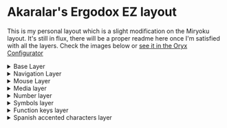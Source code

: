 # Akaralar's Ergodox EZ layout

This is my personal layout which is a slight modification on the Miryoku 
layout. It's still in flux, there will be a proper readme here once I'm
satisfied with all the layers. Check the images below or [see it in the Oryx Configurator](https://configure.zsa.io/ergodox-ez/layouts/yBAgx/latest/0)  

<details><summary>Base Layer</summary>

<img src="https://i.imgur.com/mtnrKAw.png">

</details>

<details><summary>Navigation Layer</summary>

<img src="https://i.imgur.com/QqxEhz9.png">

</details>

<details><summary>Mouse Layer</summary>

<img src="https://i.imgur.com/3LxoahC.png">

</details>

<details><summary>Media layer</summary>

<img src="https://i.imgur.com/ub6DIK0.png">

</details>

<details><summary>Number layer</summary>

<img src="https://i.imgur.com/oUsm4iM.png">

</details>

<details><summary>Symbols layer</summary>

<img src="https://i.imgur.com/wNxefYy.png">

</details>

<details><summary>Function keys layer</summary>

<img src="https://i.imgur.com/odMhX9V.png">

</details>

<details><summary>Spanish accented characters layer</summary>

<img src="https://i.imgur.com/j3ZIMLZ.png">

</details>
